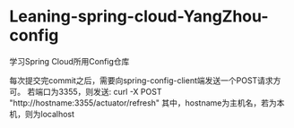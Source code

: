 # Leaning-spring-cloud-YangZhou-config
 学习Spring Cloud所用Config仓库

每次提交完commit之后，需要向spring-config-client端发送一个POST请求方可。
若端口为3355，则发送: curl -X POST "http://hostname:3355/actuator/refresh"
其中，hostname为主机名，若为本机，则为localhost
